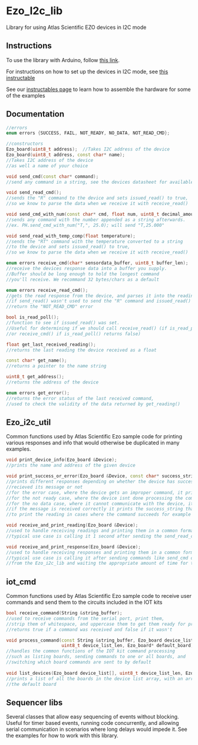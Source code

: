# Ezo_I2c_lib
Library for using Atlas Scientific EZO devices in I2C mode

## Instructions
To use the library with Arduino, follow [this link](https://www.arduino.cc/en/Guide/Libraries).

For instructions on how to set up the devices in I2C mode, see [this instructable](https://www.instructables.com/id/UART-AND-I2C-MODE-SWITCHING-FOR-ATLAS-SCIENTIFIC-E/)

See our [instructables page](https://www.instructables.com/member/AtlasScientific/) to learn how to assemble the hardware for some of the examples

## Documentation
```C++
//errors
enum errors {SUCCESS, FAIL, NOT_READY, NO_DATA, NOT_READ_CMD};

//constructors
Ezo_board(uint8_t address);	 //Takes I2C address of the device
Ezo_board(uint8_t address, const char* name); 
//Takes I2C address of the device
//as well a name of your choice

void send_cmd(const char* command);	
//send any command in a string, see the devices datasheet for available i2c commands

void send_read_cmd();	
//sends the "R" command to the device and sets issued_read() to true, 
//so we know to parse the data when we receive it with receive_read()

void send_cmd_with_num(const char* cmd, float num, uint8_t decimal_amount = 3);
//sends any command with the number appended as a string afterwards.
//ex. PH.send_cmd_with_num("T,", 25.0); will send "T,25.000"

void send_read_with_temp_comp(float temperature);
//sends the "RT" command with the temperature converted to a string
//to the device and sets issued_read() to true, 
//so we know to parse the data when we receive it with receive_read()

enum errors receive_cmd(char* sensordata_buffer, uint8_t buffer_len); 
//receive the devices response data into a buffer you supply.
//Buffer should be long enough to hold the longest command 
//you'll receive. We recommand 32 bytes/chars as a default

enum errors receive_read_cmd(); 
//gets the read response from the device, and parses it into the reading variable
//if send_read() wasn't used to send the "R" command and issued_read() isnt set, the function will 
//return the "NOT_READ_CMD" error

bool is_read_poll();		
//function to see if issued_read() was set. 
//Useful for determining if we should call receive_read() (if is_read_poll() returns true) 
//or receive_cmd() if is_read_poll() returns false) 

float get_last_received_reading();		
//returns the last reading the device received as a float

const char* get_name();		
//returns a pointer to the name string

uint8_t get_address();
//returns the address of the device

enum errors get_error();	
//returns the error status of the last received command, 
//used to check the validity of the data returned by get_reading()
```


## Ezo_i2c_util
Common functions used by Atlas Scientific Ezo sample code for printing various responses and info that would otherwise be duplicated in many examples.

```C++
void print_device_info(Ezo_board &Device);
//prints the name and address of the given device

void print_success_or_error(Ezo_board &Device, const char* success_string);
//prints different responses depending on whether the device has successfully 
//recieved its message or not
//for the error case, where the device gets an improper command, it prints "Failed "
//for the not ready case, where the device isnt done processing the command, it prints "Pending "
//for the no data case, where it cannot communicate with the device, it prints "No Data "
//if the message is received correctly it prints the success_string that's passed in. This can be used
//to print the reading in cases where the command succeeds for example

void receive_and_print_reading(Ezo_board &Device);
//used to handle receiving readings and printing them in a common format
//typical use case is calling it 1 second after sending the send_read_cmd function from the Ezo_i2c_lib

void receive_and_print_response(Ezo_board &Device);
//used to handle receiving responses and printing them in a common format
//typical use case is calling it after sending commands like send_cmd or send_cmd_with_num 
//from the Ezo_i2c_lib and waiting the appropriate amount of time for the command
```

## iot_cmd
Common functions used by Atlas Scientific Ezo sample code to receive user commands and send them to the circuits included in the IOT kits

```C++
bool receive_command(String &string_buffer);
//used to receive commands from the serial port, print them,
//strip them of whitespace, and uppercase them to get them ready for processing
//returns true if a command was received and false if it wasn't

void process_command(const String &string_buffer, Ezo_board device_list[], 
                     uint8_t device_list_len, Ezo_board* default_board);
//handles the common functions of the IOT kit command processing
//such as listing boards, sending commands to one or all boards, and
//switching which board commands are sent to by default
                     
void list_devices(Ezo_board device_list[], uint8_t device_list_len, Ezo_board* default_board);
//prints a list of all the boards in the device list array, with an arrow showing which board is
//the default board
```

## Sequencer libs
Several classes that allow easy sequencing of events without blocking. Useful for timer based events, running code concurrently, and allowing serial communication in scenarios where long delays would impede it. See the examples for how to work with this library.
